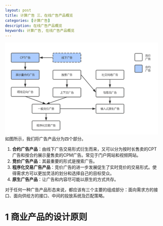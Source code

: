 ```yaml
---
layout: post
title: 计算广告 三、在线广告产品概览
categories: [计算广告]
description: 在线广告产品概览
keywords: 计算广告, 在线广告产品概览
---
```


![在线广告产品进化示意](https://github.com/QiXingjun/QiXingjun.github.io/blob/master/images/Computational%20advertising/3-1online-ad-product.png)
如图所示，我们将广告产品分为四个部分。
1. **合约广告产品**：由线下广告交易形式衍生而来，又可以分为按时长售卖的CPT广告和按合约展示量售卖的CPM广告。常见于门户网站和视频网站。
2. **竞价广告产品**：其最重要的形式是搜索广告。
3. **程序化交易广告产品**：竞价广告的进一步发展促生了实时竞价的交易形式。使得需求方可以更加灵活的划分和选择自己的目标受众。
4. **原生广告产品**：让广告和内容尽可能以原生的方式共存。

对于任何一种广告产品形态来说，都应该有三个主要的组成部分：面向需求方的接口、面向供给方的接口、中间的投放系统及匹配策略。

# 1 商业产品的设计原则
